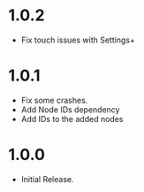 # 1.0.2
- Fix touch issues with Settings+

# 1.0.1
- Fix some crashes.
- Add Node IDs dependency
- Add IDs to the added nodes

# 1.0.0
- Initial Release.

